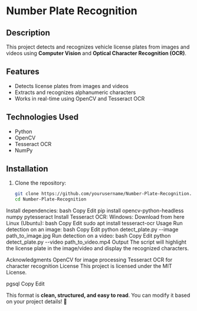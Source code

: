 # Number Plate Recognition

## Description
This project detects and recognizes vehicle license plates from images and videos using **Computer Vision** and **Optical Character Recognition (OCR)**.

## Features
- Detects license plates from images and videos
- Extracts and recognizes alphanumeric characters
- Works in real-time using OpenCV and Tesseract OCR

## Technologies Used
- Python
- OpenCV
- Tesseract OCR
- NumPy

## Installation
1. Clone the repository:
   ```bash
   git clone https://github.com/yourusername/Number-Plate-Recognition.git
   cd Number-Plate-Recognition
Install dependencies:
bash
Copy
Edit
pip install opencv-python-headless numpy pytesseract
Install Tesseract OCR:
Windows: Download from here
Linux (Ubuntu):
bash
Copy
Edit
sudo apt install tesseract-ocr
Usage
Run detection on an image:
bash
Copy
Edit
python detect_plate.py --image path_to_image.jpg
Run detection on a video:
bash
Copy
Edit
python detect_plate.py --video path_to_video.mp4
Output
The script will highlight the license plate in the image/video and display the recognized characters.

Acknowledgments
OpenCV for image processing
Tesseract OCR for character recognition
License
This project is licensed under the MIT License.

pgsql
Copy
Edit

This format is **clean, structured, and easy to read**. You can modify it based on your project details! 🚀






